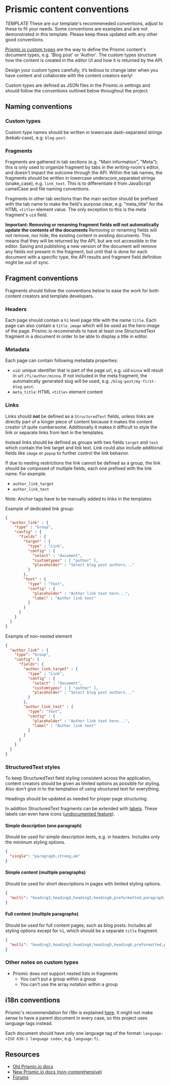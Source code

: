 # Prismic content conventions

*TEMPLATE* These are our template's recommeneded conventions, adjust to these to fit your needs. Some conventions are examples and are not demonstrated in this template. Please keep these updated with any other good conventions.

[Prismic.io custom types](https://prismic.io/docs/custom-types) are the way to define the Prismic content's document types, e.g. 'Blog post' or 'Author'. The custom types structure how the content is created in the editor UI and how it is returned by the API.

Design your custom types carefully, it’s tedious to change later when you have content and collaborate with the content creators early!

Custom types are defined as JSON files in the Prismic.io settings and should follow the conventions outlined below throughout the project.



## Naming conventions

### Custom types

Custom type names should be written in lowercase dash-separated strings (kebab-case), e.g. `blog-post`.

### Fragments

Fragments are gathered in tab sections (e.g. "Main information", "Meta"); this is only used to organize fragment by tabs in the writing-room's editor, and doesn't impact the outcome through the API. Within the tab names, the fragments should be written in lowercase underscore_separated strings (snake_case), e.g. `link_text`. This is to differentiate it from JavaScript camelCase and file naming conventions.

Fragments in other tab sections than the main section should be prefixed with the tab name to make the field's purpose clear, e.g. "meta_title" for the HTML `<title>` element value. The only exception to this is the meta fragment's `uid` field.

**Important: Removing or renaming fragment fields will not automatically update the contents of the documents** Removing or renaming fields will not remove, nor hide, the existing content in existing documents. This means that they will be returned by the API, but are not accessible in the editor. Saving and publishing a new version of the document will remove any fields not present in the fragment, but until that is done for each document with a specific type, the API results and fragment field definition might be out of sync.




## Fragment conventions

Fragments should follow the conventions below to ease the work for both content creators and template developers.

### Headers

Each page should contain a `h1` level page title with the name `title`. Each page can also contain a `title_image` which will be used as the hero image of the page. Prismic.io recommends to have at least one StructuredText fragment in a document in order to be able to display a title in editor.

### Metadata

Each page can contain following metadata properties:

  * `uid`: unique identifier that is part of the page url, e.g. uid `minna` will result in url `/fi/author/minna`. If not included in the meta fragment, the automatically generated slug will be used, e.g. `/blog-post/my-first-blog-post`.
  * `meta_title`: HTML `<title>` element content

### Links

Links should **not** be defined as a `StructuredText` fields, unless links are directly part of a longer piece of content because it makes the content creator UI quite cumbersome. Additionally it makes it difficult to style the link or separate links from text in the templates.

Instead links should be defined as groups with two fields `target` and `text` which contain the link target and link text. Link could also include additional fields like `image` or `popup` to further control the link behavior.

If due to nesting restrictions the link cannot be defined as a group, the link should be composed of multiple fields, each one prefixed with the link name. For example:

 * `author_link_target`
 * `author_link_text`

Note: Anchor tags have to be manually added to links in the templates

Example of dedicated link group:

```json
{
  "author_link" : {
    "type" : "Group",
    "config" : {
      "fields" : {
        "target" : {
          "type" : "Link",
          "config" : {
            "select" : "document",
            "customtypes" : [ "author" ],
            "placeholder" : "Select blog post authors..."
          }
        },
        "text" : {
          "type" : "Text",
          "config" : {
            "placeholder" : "Author link text here...",
            "label" : "Author link text"
          }
        }
      }
    }
  }
}
```

Example of non-nested element

```json
{
  "author_link" : {
    "type": "Group",
    "config": {
      "fields": {
        "author_link_target" : {
          "type" : "Link",
          "config" : {
            "select" : "document",
            "customtypes" : [ "author" ],
            "placeholder" : "Select blog post authors..."
          }
        },
        "author_link_text" : {
          "type": "Text",
          "config" : {
            "placeholder" : "Author link text here...",
            "label" : "Author link text"
          }
        }
      }
    }
  }
}
```

### StructuredText styles

To keep StructuredText field styling consistent across the application, content creators should be given as limited options as possible for styling. Also don’t give in to the temptation of using structured text for everything.

Headings should be updated as needed for proper page structuring.

In addition StructuredText fragments can be extended with [labels](https://blog.prismic.io/VAcbSjEAADMAtjS8/label-your-structured-text-for-richer-display-experience-quotes-tips-captions). These labels can even have icons ([undocumented feature](https://qa.prismic.io/250/label-icons-and-validity-documentation)).


#### Simple description (one paragraph)

Should be used for simple description texts, e.g. in headers. Includes only the minimum styling options.

```json
{
  "single": "paragraph,strong,em"
}
```

#### Simple content (multiple paragraphs)

Should be used for short descriptions in pages with limited styling options.

```json
{
  "multi": "heading3,heading4,heading5,heading6,preformatted,paragraph,strong,em,hyperlink,image"
}
```

#### Full content (multiple paragraphs)

Should be used for full content pages, such as blog posts. Includes all styling options except for `h1`, which should be a separate `title` fragment.

```json
{
  "multi": "heading2,heading3,heading4,heading5,heading6,preformatted,paragraph,strong,em,hyperlink,olist,o-list-item,ulist,list-item,image,embed"
}
```

### Other notes on custom types

  * Prismic does *not* support nested lists in fragments
    * You can’t put a group within a group
    * You can’t use the array notation within a group



## i18n conventions

Prismic's recommendation for i18n is explained [here](https://qa.prismic.io/29/will-multi-lingual-sites-be-supported-in-the-future). It might not make sense to have a parent document in every case, so this project uses language tags instead.

Each document should have only one language tag of the format: `language:<ISO 639-1 language code>`, e.g. `language:fi`.



## Resources

* [Old Prismic.io docs](https://developers.prismic.io/)
* [New Prismic.io docs (non-comprehensive)](https://prismic.io/docs#?lang=node)
* [Forums](https://qa.prismic.io/)
